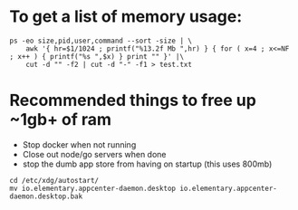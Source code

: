 # To get a list of memory usage:
```
ps -eo size,pid,user,command --sort -size | \
    awk '{ hr=$1/1024 ; printf("%13.2f Mb ",hr) } { for ( x=4 ; x<=NF ; x++ ) { printf("%s ",$x) } print "" }' |\
    cut -d "" -f2 | cut -d "-" -f1 > test.txt

```

# Recommended things to free up ~1gb+ of ram 
- Stop docker when not running
- Close out node/go servers when done
- stop the dumb app store from having on startup (this uses 800mb) 
```
cd /etc/xdg/autostart/
mv io.elementary.appcenter-daemon.desktop io.elementary.appcenter-daemon.desktop.bak 
```
